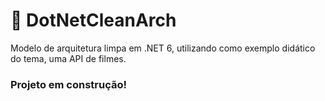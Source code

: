 # 🚧 DotNetCleanArch
Modelo de arquitetura limpa em .NET 6, utilizando como exemplo didático do tema, uma API de filmes.

### Projeto em construção!
